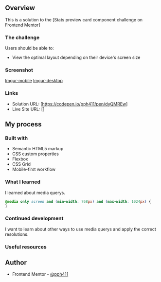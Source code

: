 ## Overview

This is a solution to the [Stats preview card component challenge on Frontend Mentor]

### The challenge

Users should be able to:

- View the optimal layout depending on their device's screen size

### Screenshot

[Imgur-mobile](https://i.imgur.com/uyXVd56.jpg)
[Imgur-desktop](https://i.imgur.com/EVPBRDR.jpg)

### Links

- Solution URL: [https://codepen.io/pph411/pen/dyQMREw]
- Live Site URL: []

## My process

### Built with

- Semantic HTML5 markup
- CSS custom properties
- Flexbox
- CSS Grid
- Mobile-first workflow

### What I learned

I learned about media querys.

```css
@media only screen and (min-width: 768px) and (max-width: 1024px) {
}
```

### Continued development

I want to learn about other ways to use media querys and apply the correct resolutions.

### Useful resources

## Author

- Frontend Mentor - [@pph411](https://www.frontendmentor.io/profile/pph411)
